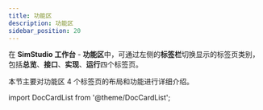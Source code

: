 ```yaml
---
title: 功能区
description: 功能区
sidebar_position: 20
---
```


在 **SimStudio 工作台** - **功能区**中，可通过左侧的**标签栏**切换显示的标签页类别，包括**总览**、**接口**、**实现**、**运行**四个标签页。

本节主要对功能区 4 个标签页的布局和功能进行详细介绍。

import DocCardList from '@theme/DocCardList';

<DocCardList />